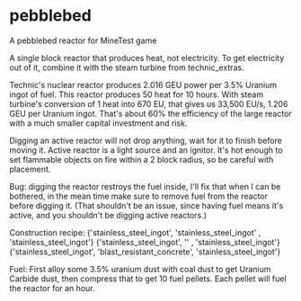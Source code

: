 # pebblebed
A pebblebed reactor for MineTest game

A single block reactor that produces heat, not electricity. To get electricity out of it, combine it with the steam turbine from technic_extras.

Technic's nuclear reactor produces 2.016 GEU power per 3.5% Uranium ingot of fuel. This reactor produces 50 heat for 10 hours. With steam turbine's conversion of 1 heat into 670 EU, that gives us 33,500 EU/s, 1.206 GEU per Uranium ingot. That's about 60% the efficiency of the large reactor with a much smaller capital investment and risk.

Digging an active reactor will not drop anything, wait for it to finish before moving it. Active reactor is a light source and an ignitor. It's hot enough to set flammable objects on fire within a 2 block radius, so be careful with placement.

Bug: digging the reactor restroys the fuel inside, I'll fix that when I can be bothered, in the mean time make sure to remove fuel from the reactor before digging it. (That shouldn't be an issue, since having fuel means it's active, and you shouldn't be digging active reactors.)

Construction recipe:
{'stainless_steel_ingot', 'stainless_steel_ingot'   , 'stainless_steel_ingot'}
{'stainless_steel_ingot', ''                        , 'stainless_steel_ingot'}
{'stainless_steel_ingot', 'blast_resistant_concrete', 'stainless_steel_ingot'}

  
Fuel: 
First alloy some 3.5% uranium dust with coal dust to get Uranium Carbide dust, then compress that to get 10 fuel pellets. Each pellet will fuel the reactor for an hour.
